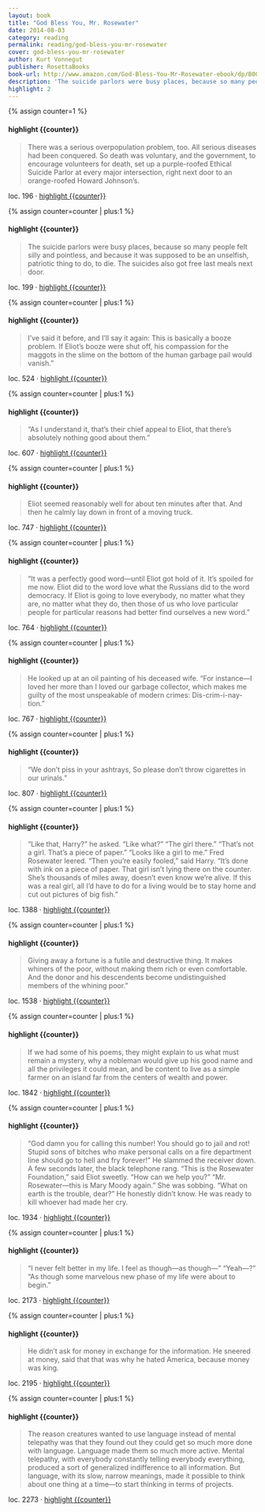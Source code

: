 ```yaml
---
layout: book
title: "God Bless You, Mr. Rosewater"
date: 2014-08-03
category: reading
permalink: reading/god-bless-you-mr-rosewater
cover: god-bless-you-mr-rosewater
author: Kurt Vonnegut
publisher: RosettaBooks
book-url: http://www.amazon.com/God-Bless-You-Mr-Rosewater-ebook/dp/B005IHWBSY/ref=tmm_kin_swatch_0?_encoding=UTF8&sr=&qid=
description: 'The suicide parlors were busy places, because so many people felt silly and pointless, and because it was supposed to be an unselfish, patriotic thing to do, to die. The suicides also got free last meals next door.'
highlight: 2
---
```


{% assign counter=1 %}
#### highlight {{counter}}
>There was a serious overpopulation problem, too. All serious diseases had been conquered. So death was voluntary, and the government, to encourage volunteers for death, set up a purple-roofed Ethical Suicide Parlor at every major intersection, right next door to an orange-roofed Howard Johnson’s.

loc. 196 &middot; [highlight {{counter}}](#highlight-{{counter}})

{% assign counter=counter | plus:1 %}
#### highlight {{counter}}
>The suicide parlors were busy places, because so many people felt silly and pointless, and because it was supposed to be an unselfish, patriotic thing to do, to die. The suicides also got free last meals next door.

loc. 199 &middot; [highlight {{counter}}](#highlight-{{counter}})

{% assign counter=counter | plus:1 %}
#### highlight {{counter}}
>I’ve said it before, and I’ll say it again: This is basically a booze problem. If Eliot’s booze were shut off, his compassion for the maggots in the slime on the bottom of the human garbage pail would vanish.”

loc. 524 &middot; [highlight {{counter}}](#highlight-{{counter}})

{% assign counter=counter | plus:1 %}
#### highlight {{counter}}
>“As I understand it, that’s their chief appeal to Eliot, that there’s absolutely nothing good about them.”

loc. 607 &middot; [highlight {{counter}}](#highlight-{{counter}})

{% assign counter=counter | plus:1 %}
#### highlight {{counter}}
>Eliot seemed reasonably well for about ten minutes after that. And then he calmly lay down in front of a moving truck.

loc. 747 &middot; [highlight {{counter}}](#highlight-{{counter}})

{% assign counter=counter | plus:1 %}
#### highlight {{counter}}
>“It was a perfectly good word—until Eliot got hold of it. It’s spoiled for me now. Eliot did to the word love what the Russians did to the word democracy. If Eliot is going to love everybody, no matter what they are, no matter what they do, then those of us who love particular people for particular reasons had better find ourselves a new word.”

loc. 764 &middot; [highlight {{counter}}](#highlight-{{counter}})

{% assign counter=counter | plus:1 %}
#### highlight {{counter}}
>He looked up at an oil painting of his deceased wife. “For instance—I loved her more than I loved our garbage collector, which makes me guilty of the most unspeakable of modern crimes: Dis-crim-i-nay-tion.”

loc. 767 &middot; [highlight {{counter}}](#highlight-{{counter}})

{% assign counter=counter | plus:1 %}
#### highlight {{counter}}
>“We don’t piss in your ashtrays, So please don’t throw cigarettes in our urinals.”

loc. 807 &middot; [highlight {{counter}}](#highlight-{{counter}})

{% assign counter=counter | plus:1 %}
#### highlight {{counter}}
>“Like that, Harry?” he asked. “Like what?” “The girl there.” “That’s not a girl. That’s a piece of paper.” “Looks like a girl to me.” Fred Rosewater leered. “Then you’re easily fooled,” said Harry. “It’s done with ink on a piece of paper. That girl isn’t lying there on the counter. She’s thousands of miles away, doesn’t even know we’re alive. If this was a real girl, all I’d have to do for a living would be to stay home and cut out pictures of big fish.”

loc. 1388 &middot; [highlight {{counter}}](#highlight-{{counter}})

{% assign counter=counter | plus:1 %}
#### highlight {{counter}}
>Giving away a fortune is a futile and destructive thing. It makes whiners of the poor, without making them rich or even comfortable. And the donor and his descendents become undistinguished members of the whining poor.”

loc. 1538 &middot; [highlight {{counter}}](#highlight-{{counter}})

{% assign counter=counter | plus:1 %}
#### highlight {{counter}}
>If we had some of his poems, they might explain to us what must remain a mystery, why a nobleman would give up his good name and all the privileges it could mean, and be content to live as a simple farmer on an island far from the centers of wealth and power.

loc. 1842 &middot; [highlight {{counter}}](#highlight-{{counter}})

{% assign counter=counter | plus:1 %}
#### highlight {{counter}}
>“God damn you for calling this number! You should go to jail and rot! Stupid sons of bitches who make personal calls on a fire department line should go to hell and fry forever!” He slammed the receiver down. A few seconds later, the black telephone rang. “This is the Rosewater Foundation,” said Eliot sweetly. “How can we help you?” “Mr. Rosewater—this is Mary Moody again.” She was sobbing. “What on earth is the trouble, dear?” He honestly didn’t know. He was ready to kill whoever had made her cry.

loc. 1934 &middot; [highlight {{counter}}](#highlight-{{counter}})

{% assign counter=counter | plus:1 %}
#### highlight {{counter}}
>“I never felt better in my life. I feel as though—as though—” “Yeah—?” “As though some marvelous new phase of my life were about to begin.”

loc. 2173 &middot; [highlight {{counter}}](#highlight-{{counter}})

{% assign counter=counter | plus:1 %}
#### highlight {{counter}}
>He didn’t ask for money in exchange for the information. He sneered at money, said that that was why he hated America, because money was king.

loc. 2195 &middot; [highlight {{counter}}](#highlight-{{counter}})

{% assign counter=counter | plus:1 %}
#### highlight {{counter}}
>The reason creatures wanted to use language instead of mental telepathy was that they found out they could get so much more done with language. Language made them so much more active. Mental telepathy, with everybody constantly telling everybody everything, produced a sort of generalized indifference to all information. But language, with its slow, narrow meanings, made it possible to think about one thing at a time—to start thinking in terms of projects.

loc. 2273 &middot; [highlight {{counter}}](#highlight-{{counter}})
